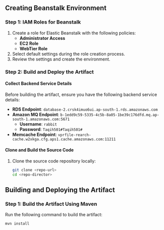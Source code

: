 ## Creating Beanstalk Environment  

### Step 1: IAM Roles for Beanstalk  
1. Create a role for Elastic Beanstalk with the following policies:  
   - **Administrator Access**  
   - **EC2 Role**  
   - **WebTier Role**  
2. Select default settings during the role creation process.  
3. Review the settings and create the environment.  

### Step 2: Build and Deploy the Artifact  

#### Collect Backend Service Details  
Before building the artifact, ensure you have the following backend service details:  
- **RDS Endpoint**: `database-2.crsk4imuo6ui.ap-south-1.rds.amazonaws.com`  
- **Amazon MQ Endpoint**: `b-1edd9c59-5335-4c5b-8a05-1be39c176dfd.mq.ap-south-1.amazonaws.com:5671`  
  - **Username**: `rabbit`  
  - **Password**: `Taqih501#Taqih501#`  
- **Memcache Endpoint**: `vprfile-rearch-cache.w2xkga.cfg.aps1.cache.amazonaws.com:11211`  

#### Clone and Build the Source Code  
1. Clone the source code repository locally:  
   ```bash
   git clone <repo-url>
   cd <repo-director>

## Building and Deploying the Artifact  

### Step 1: Build the Artifact Using Maven  
Run the following command to build the artifact:  
```bash
mvn install
   


